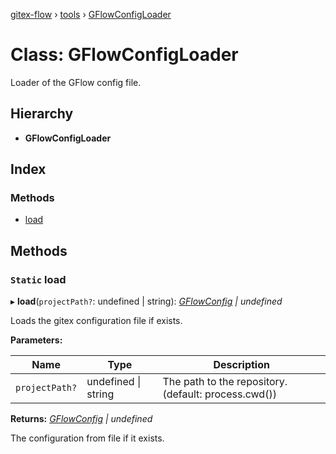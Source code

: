[gitex-flow](../README.md) › [tools](../modules/tools.md) › [GFlowConfigLoader](tools.gflowconfigloader.md)

# Class: GFlowConfigLoader

Loader of the GFlow config file.

## Hierarchy

* **GFlowConfigLoader**

## Index

### Methods

* [load](tools.gflowconfigloader.md#static-load)

## Methods

### `Static` load

▸ **load**(`projectPath?`: undefined | string): *[GFlowConfig](../interfaces/gflow.gflowconfig.md) | undefined*

Loads the gitex configuration file if exists.

**Parameters:**

Name | Type | Description |
------ | ------ | ------ |
`projectPath?` | undefined &#124; string | The path to the repository. (default: process.cwd())  |

**Returns:** *[GFlowConfig](../interfaces/gflow.gflowconfig.md) | undefined*

The configuration from file if it exists.
